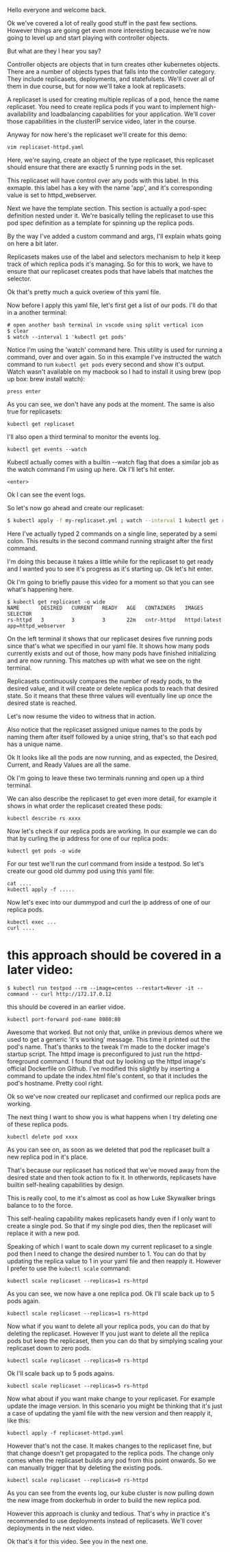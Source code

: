 Hello everyone and welcome back.

Ok we've covered a lot of really good stuff in the past few sections. However things are going get even more interesting because we're now going to level up and start playing with controller objects.

But what are they I hear you say? 


Controller objects are objects that in turn creates other kubernetes objects. There are a number of objects types that falls into the controller category. They include replicasets, deployments, and statefulsets. We'll cover all of them in due course, but for now we'll take a look at replicasets.

A replicaset is used for creating multiple replicas of a pod, hence the name replicaset. You need to create replica pods if you want to implement high-availability and loadbalancing capabilities for your application. We'll cover those capabilities in the clusterIP service video, later in the course. 

Anyway for now here's the replicaset we'll create for this demo:

```
vim replicaset-httpd.yaml
```

Here, we're saying, create an object of the type replicaset, this replicaset should ensure that there are exactly 5 running pods in the set.

This replicaset will have control over any pods with this label. In this exmaple. this label has a key with the name 'app', and it's corresponding value is set to httpd_webserver. 

Next we have the template section. This section is actually a pod-spec definition nested under it. We're basically telling the replicaset to use this pod spec definition as a template for spinning up the replica pods. 

By the way I've added a custom command and args, I'll explain whats going on here a bit later. 


Replicasets makes use of the label and selectors mechanism to help it keep track of which replica pods it's managing. So for this to work, we have to ensure that our replicaset creates pods that have labels that matches the selector. 


Ok that's pretty much a quick overiew of this yaml file. 

Now before I apply this yaml file, let's first get a list of our pods. I'll do that in a another terminal:


```
# open another bash terminal in vscode using split vertical icon
$ clear 
$ watch --interval 1 'kubectl get pods'
```

Notice I'm using the 'watch' command here. This utility is used for running a command, over and over again. So in this example I've instructed the watch command to run `kubectl get pods` every second and show it's output. Watch wasn't available on my macbook so I had to install it using brew (pop up box: brew install watch):

```
press enter
```


As you can see, we don't have any pods at the moment. The same is also true for replicasets:

```
kubectl get replicaset
```

I'll also open a third terminal to monitor the events log. 

```
kubectl get events --watch
```

Kubectl actually comes with a builtin --watch flag that does a similar job as the watch command I'm using up here. Ok I'll let's hit enter. 


```
<enter>
```

Ok I can see the event logs. 









So let's now go ahead and create our replicaset:

```bash
$ kubectl apply -f my-replicaset.yml ; watch --interval 1 kubectl get replicaset
```

Here I've actually typed 2 commands on a single line, seperated by a semi colon. This results in the second command running straight after the first command. 

I'm doing this because it takes a little while for the replicaset to get ready and I wanted you to see it's progress as it's starting up. Ok let's hit enter. 

Ok I'm going to briefly pause this video for a moment so that you can see what's happening here. 

```
$ kubectl get replicaset -o wide
NAME       DESIRED   CURRENT   READY   AGE   CONTAINERS   IMAGES         SELECTOR
rs-httpd   3         3         3       22m   cntr-httpd   httpd:latest   app=httpd_webserver
```



On the left terminal it shows that our replicaset desires five running pods since that's what we specified in our yaml file. It shows how many pods currently exists and out of those, how many pods have finished initializing and are now running. This matches up with what we see on the right terminal. 

Replicasets continuously compares the number of ready pods, to the desired value, and it will create or delete replica pods to reach that desired state. So it means that these three values will eventually line up once the desired state is reached. 

Let's now resume the video to witness that in action. 


Also notice that the replicaset assigned unique names to the pods by naming them after itself followed by a uniqe string, that's so that each pod has a unique name.

Ok It looks like all the pods are now running, and as expected, the Desired, Current, and Ready Values are all the same. 

Ok I'm going to leave these two terminals running and open up a third terminal. 



We can also describe the replicaset to get even more detail, for example it shows in what order the replicaset created these pods: 

```
kubectl describe rs xxxx
```



Now let's check if our replica pods are working. In our example we can do that by curling the ip address for one of our replica pods:

```
kubectl get pods -o wide
```



For our test we'll run the curl command from inside a testpod. So let's create our good old dummy pod using this yaml file:

```
cat ....
kubectl apply -f .....
```

Now let's exec into our dummypod and curl the ip address of one of our replica pods. 

```
kubectl exec ...
curl ....
```

# this approach should be covered in a later video:
```
$ kubectl run testpod --rm --image=centos --restart=Never -it --command -- curl http://172.17.0.12
```
this should be covered in an earlier vidoe. 
```
kubectl port-forward pod-name 8080:80
```

Awesome that worked. But not only that, unlike in previous demos where we used to get a generic 'it's working' message. This time it printed out the pod's name. That's thanks to the tweak I'm made to the docker image's startup script. The httpd image is preconfigured to just run the httpd-foreground command. I found that out by looking up the httpd image's official Dockerfile on Github. I've modified this slightly by inserting a command to update the index.html file's content, so that it includes the pod's hostname. Pretty cool right. 


Ok so we've now created our replicaset and confirmed our replica pods are working. 

The next thing I want to show you is what happens when I try deleting one of these replica pods. 

```
kubectl delete pod xxxx
```

As you can see on, as soon as we deleted that pod the replicaset built a new replica pod in it's place. 

That's because our replicaset has noticed that we've moved away from the desired state and then took action to fix it. In otherwords, replicasets have builtin self-healing capabilities by design. 


This is really cool, to me it's almost as cool as how Luke Skywalker brings balance to to the force.

This self-healing capability makes replicasets handy even if I only want to create a single pod. So that if my single pod dies, then the replicaset will replace it with a new pod.  

Speaking of which I want to scale down my current replicaset to a single pod then I need to change the desired number to 1. You can do that by updating the replica value to 1 in your yaml file and then reapply it. However I prefer to use the `kubectl scale` command:

```
kubectl scale replicaset --replicas=1 rs-httpd
```

As you can see, we now have a one replica pod. Ok I'll scale back up to 5 pods again. 

```
kubectl scale replicaset --replicas=1 rs-httpd

```






Now what if you want to delete all your replica pods, you can do that by deleting the replicaset. However If you just want to delete all the replica pods but keep the replicaset, then you can do that by simplying scaling your replicaset down to zero pods. 


```
kubectl scale replicaset --replicas=0 rs-httpd
```

Ok I'll scale back up to 5 pods agains. 

```
kubectl scale replicaset --replicas=5 rs-httpd
```


Now what about if you want make change to your replicaset. For example update the image version. In this scenario you might be thinking that it's just a case of updating the yaml file with the new version and then reapply it, like this:

```
kubectl apply -f replicaset-httpd.yaml
```



However that's not the case. It makes changes to the replicaset fine, but that change doesn't get propagated to the replica pods. The change only comes when the replicaset builds any pod from this point onwards. So we can manually trigger that by deleting the existing pods. 

```
kubectl scale replicaset --replicas=0 rs-httpd
```

As you can see from the events log, our kube cluster is now pulling down the new image from dockerhub in order to build the new replica pod. 


However this approach is clunky and tedious. That's why in practice it's recommended to use deployments instead of replicasets. We'll cover deployments in the next video. 


Ok that's it for this video. See you in the next one. 
